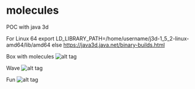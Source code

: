 # molecules
POC with java 3d 

For Linux 64
export LD_LIBRARY_PATH=/home/username/j3d-1_5_2-linux-amd64/lib/amd64
else
https://java3d.java.net/binary-builds.html


Box with molecules
![alt tag](https://cloud.githubusercontent.com/assets/10994894/6886574/fe13bc74-d641-11e4-956f-ff45e8d389aa.png)

Wave
![alt tag](https://cloud.githubusercontent.com/assets/10994894/6886575/fede8ecc-d641-11e4-981f-238eb8819b4c.png)

Fun
![alt tag](https://cloud.githubusercontent.com/assets/10994894/6886577/0057633c-d642-11e4-9f6c-d2952e5790d2.png)
